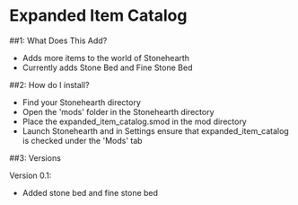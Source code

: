 # Expanded Item Catalog

##1: What Does This Add?
- Adds more items to the world of Stonehearth
- Currently adds Stone Bed and Fine Stone Bed

##2: How do I install?
- Find your Stonehearth directory
- Open the 'mods' folder in the Stonehearth directory
- Place the expanded_item_catalog.smod in the mod directory
- Launch Stonehearth and in Settings ensure that expanded_item_catalog is checked under the 'Mods' tab


##3: Versions

Version 0.1:
- Added stone bed and fine stone bed

